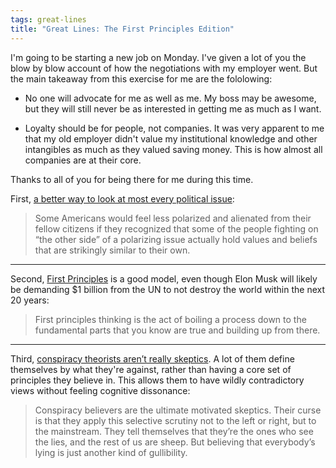 ```yaml
---
tags: great-lines
title: "Great Lines: The First Principles Edition"
---
```






I'm going to be starting a new job on Monday. I've given a lot of you the blow by blow account of how the negotiations with my employer went. But the main takeaway from this exercise for me are the fololowing:

- No one will advocate for me as well as me. My boss may be awesome, but they will still never be as interested in getting me as much as I want. 

- Loyalty should be for people, not companies. It was very apparent to me that my old employer didn't value my institutional knowledge and other intangibles as much as they valued saving money. This is how almost all companies are at their core.

Thanks to all of you for being there for me during this time.

First, [a better way to look at most every political issue](https://www.theatlantic.com/politics/archive/2018/02/a-better-way-to-look-at-most-every-political-issue/552752):

> Some Americans would feel less polarized and alienated from their fellow citizens if they recognized that some of the people fighting on “the other side” of a polarizing issue actually hold values and beliefs that are strikingly similar to their own.
___

Second, [First Principles](https://jamesclear.com/first-principles) is a good model, even though Elon Musk will likely be demanding $1 billion from the UN to not destroy the world within the next 20 years:

> First principles thinking is the act of boiling a process down to the fundamental parts that you know are true and building up from there.
___
Third, [conspiracy theorists aren’t really skeptics](https://slate.com/technology/2013/11/conspiracy-theory-psychology-people-who-claim-to-know-the-truth-about-jfk-ufos-and-9-11.html). A lot of them define themselves by what they're against, rather than having a core set of principles they believe in. This allows them to have wildly contradictory views without feeling cognitive dissonance:

> Conspiracy believers are the ultimate motivated skeptics. Their curse is that they apply this selective scrutiny not to the left or right, but to the mainstream. They tell themselves that they’re the ones who see the lies, and the rest of us are sheep. But believing that everybody’s lying is just another kind of gullibility.

